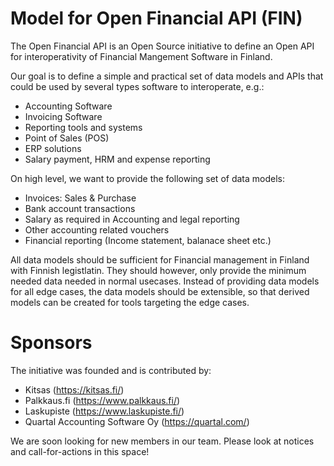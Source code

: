 Model for Open Financial API (FIN)
==================================

The Open Financial API is an Open Source initiative to define an Open API for interoperativity
of Financial Mangement Software in Finland.

Our goal is to define a simple and practical set of data models and APIs
that could be used by several types software to interoperate, e.g.:

- Accounting Software
- Invoicing Software
- Reporting tools and systems
- Point of Sales (POS)
- ERP solutions
- Salary payment, HRM and expense reporting

On high level, we want to provide the following set of data models:

- Invoices: Sales & Purchase
- Bank account transactions
- Salary as required in Accounting and legal reporting
- Other accounting related vouchers
- Financial reporting (Income statement, balanace sheet etc.)

All data models should be sufficient for Financial management in Finland with
Finnish legistlatin. They should however, only provide the minimum needed data
needed in normal usecases. Instead of providing data models for all edge cases,
the data models should be extensible, so that derived models can be created for
tools targeting the edge cases.

Sponsors
========

The initiative was founded and is contributed by:

- Kitsas (https://kitsas.fi/)
- Palkkaus.fi (https://www.palkkaus.fi/)
- Laskupiste (https://www.laskupiste.fi/)
- Quartal Accounting Software Oy (https://quartal.com/)

We are soon looking for new members in our team.
Please look at notices and call-for-actions in this space!




